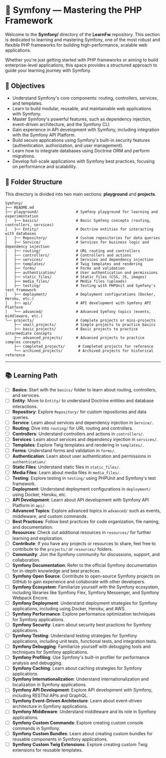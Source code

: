 # 🚀 Symfony — Mastering the PHP Framework

Welcome to the **Symfony/** directory of the **LearnFw** repository.
This section is dedicated to learning and mastering Symfony, one of the most robust and flexible PHP frameworks for building high-performance, scalable web applications.

Whether you're just getting started with PHP frameworks or aiming to build enterprise-level applications, this space provides a structured approach to guide your learning journey with Symfony.

## 🎯 Objectives
- Understand Symfony's core components: routing, controllers, services, and templates.
- Learn to build modular, reusable, and maintainable web applications with Symfony.
- Master Symfony's powerful features, such as dependency injection, event-driven architecture, and the Symfony CLI.
- Gain experience in API development with Symfony, including integration with the Symfony API Platform.
- Build secure applications using Symfony's built-in security features (authentication, authorization, and user management).
- Learn how to integrate databases using Doctrine ORM and perform migrations.
- Develop full-scale applications with Symfony best practices, focusing on performance and scalability.

## 📂 Folder Structure
This directory is divided into two main sections: **playground** and **projects**.

```
Symfony/
├── README.md
├── playground/                 # Symfony playground for learning and experimentation
│   ├── basics/                 # Basic Symfony concepts (routing, controllers, services)
│   ├── Entity/                 # Doctrine entities for interacting with databases
│   ├── Repository/             # Custom repositories for data queries
│   ├── Service/                # Services for business logic and dependency injection 
│   ├── routing/                # URL routing and controllers
│   ├── controllers/            # Controllers and actions
│   ├── services/               # Services and dependency injection
│   ├── templates/              # Twig templates and rendering
│   ├── forms/                  # Forms and validation
│   ├── authentication/         # User authentication and permissions
│   ├── static_files/           # Static files (CSS, JS, images)
│   ├── media_files/            # Media files (uploads)
│   ├── testing/                # Testing with PHPUnit and Symfony's test framework
│   ├── deployment/             # Deployment configurations (Docker, Heroku, etc.)
│   ├── api/                    # API development with Symfony API Platform
│   └── advanced/               # Advanced Symfony topics (events, middleware, etc.)
└── projects/                   # Complete projects or mini-projects
    ├── small_projects/         # Simple projects to practice basics
    ├── basic_projects/         # Basic projects to practice intermediate concepts
    ├── advanced_projects/      # Advanced projects to practice complex concepts
    ├── completed_projects/      # Completed projects for reference
    └── archived_projects/       # Archived projects for historical reference
```

---

## 📚 Learning Path

- [ ] **Basics**: Start with the `basics/` folder to learn about routing, controllers, and services.
- [ ] **Entity**: Move to `Entity/` to understand Doctrine entities and database interactions.
- [ ] **Repository**: Explore `Repository/` for custom repositories and data queries.
- [ ] **Service**: Learn about services and dependency injection in `Service/`.
- [ ] **Routing**: Dive into `routing/` for URL routing and controllers.
- [ ] **Controllers**: Understand controllers and actions in `controllers/`.
- [ ] **Services**: Learn about services and dependency injection in `services/`.
- [ ] **Templates**: Explore Twig templates and rendering in `templates/`.
- [ ] **Forms**: Understand forms and validation in `forms/`.
- [ ] **Authentication**: Learn about user authentication and permissions in `authentication/`.
- [ ] **Static Files**: Understand static files in `static_files/`.
- [ ] **Media Files**: Learn about media files in `media_files/`.
- [ ] **Testing**: Explore testing in `testing/` using PHPUnit and Symfony's test framework.
- [ ] **Deployment**: Understand deployment configurations in `deployment/` using Docker, Heroku, etc.
- [ ] **API Development**: Learn about API development with Symfony API Platform in `api/`.
- [ ] **Advanced Topics**: Explore advanced topics in `advanced/` such as events, middleware, and custom commands.  
- [ ] **Best Practices**: Follow best practices for code organization, file naming, and documentation.
- [ ] **Resources**: Check out additional resources in `resources/` for further learning and exploration.
- [ ] **Contribute**: If you have any projects or resources to share, feel free to contribute to the `projects/` or `resources/` folders.
- [ ] **Community**: Join the Symfony community for discussions, support, and collaboration.
- [ ] **Symfony Documentation**: Refer to the official Symfony documentation for in-depth knowledge and best practices.
- [ ] **Symfony Open Source**: Contribute to open-source Symfony projects on GitHub to gain experience and collaborate with other developers.
- [ ] **Symfony Ecosystem**: Familiarize yourself with the Symfony ecosystem, including libraries like Symfony Flex, Symfony Messenger, and Symfony Webpack Encore.
- [ ] **Symfony Deployment**: Understand deployment strategies for Symfony applications, including using Docker, Heroku, and AWS.
- [ ] **Symfony Performance**: Explore performance optimization techniques for Symfony applications.
- [ ] **Symfony Security**: Learn about security best practices for Symfony applications.
- [ ] **Symfony Testing**: Understand testing strategies for Symfony applications, including unit tests, functional tests, and integration tests.
- [ ] **Symfony Debugging**: Familiarize yourself with debugging tools and techniques for Symfony applications.
- [ ] **Symfony Profiling**: Use Symfony's built-in profiler for performance analysis and debugging.
- [ ] **Symfony Caching**: Learn about caching strategies for Symfony applications.
- [ ] **Symfony Internationalization**: Understand internationalization and localization in Symfony applications.
- [ ] **Symfony API Development**: Explore API development with Symfony, including RESTful APIs and GraphQL.
- [ ] **Symfony Event-Driven Architecture**: Learn about event-driven architecture in Symfony applications.
- [ ] **Symfony Middleware**: Understand middleware and its role in Symfony applications.
- [ ] **Symfony Custom Commands**: Explore creating custom console commands in Symfony.
- [ ] **Symfony Custom Bundles**: Learn about creating custom bundles for reusable components in Symfony applications.
- [ ] **Symfony Custom Twig Extensions**: Explore creating custom Twig extensions for reusable templates.